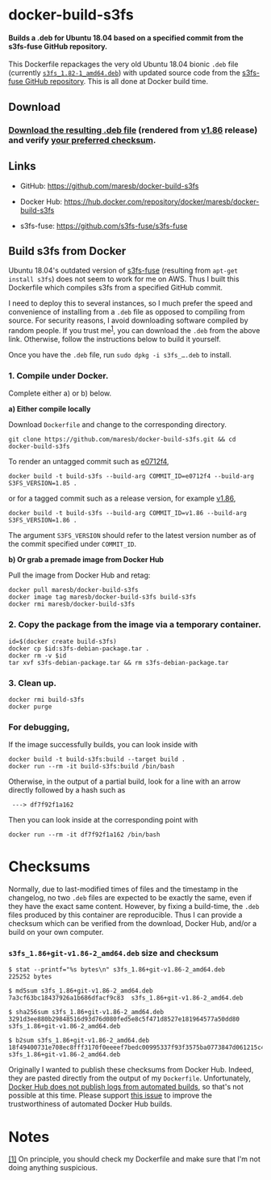 # docker-build-s3fs

#### Builds a .deb for Ubuntu 18.04 based on a specified commit from the s3fs-fuse GitHub repository.

This Dockerfile repackages the very old Ubuntu 18.04 bionic `.deb` file (currently [`s3fs_1.82-1_amd64.deb`](https://packages.ubuntu.com/bionic/amd64/s3fs/download)) with updated source code from the [s3fs-fuse GitHub repository](https://github.com/s3fs-fuse/s3fs-fuse).  This is all done at Docker build time.

## Download

### [Download the resulting .deb file](https://media.githubusercontent.com/media/maresb/docker-build-s3fs/master/builds/s3fs_1.86+git-v1.86-2_amd64.deb) (rendered from [v1.86](https://github.com/s3fs-fuse/s3fs-fuse/tree/v1.86) release) and verify [your preferred checksum](#checksums).

## Links

- GitHub: https://github.com/maresb/docker-build-s3fs

- Docker Hub: https://hub.docker.com/repository/docker/maresb/docker-build-s3fs

- s3fs-fuse: https://github.com/s3fs-fuse/s3fs-fuse


## Build s3fs from Docker

Ubuntu 18.04's outdated version of [s3fs-fuse](https://github.com/s3fs-fuse/s3fs-fuse) (resulting from `apt-get install s3fs`) does not seem to work for me on AWS. Thus I built this Dockerfile which compiles s3fs from a specified GitHub commit.

I need to deploy this to several instances, so I much prefer the speed and
convenience of installing from a `.deb` file as opposed to compiling from source.
For security reasons, I avoid downloading software compiled by random people.
If you trust me<sup><a name="trustmesrc">[1](#trustmedest)</a></sup>, you can download the `.deb` from the above link.  Otherwise, follow the instructions below to build it yourself.

Once you have the `.deb` file, run `sudo dpkg -i s3fs_….deb` to install.

### 1. Compile under Docker.

Complete either a) or b) below.

**a) Either compile locally**
    
Download `Dockerfile` and change to the corresponding directory.

```
git clone https://github.com/maresb/docker-build-s3fs.git && cd docker-build-s3fs
```

To render an untagged commit such as [e0712f4](https://github.com/s3fs-fuse/s3fs-fuse/tree/e0712f4),
```
docker build -t build-s3fs --build-arg COMMIT_ID=e0712f4 --build-arg S3FS_VERSION=1.85 .
```

or for a tagged commit such as a release version, for example [v1.86](https://github.com/s3fs-fuse/s3fs-fuse/tree/v1.86),

```
docker build -t build-s3fs --build-arg COMMIT_ID=v1.86 --build-arg S3FS_VERSION=1.86 .
```

The argument `S3FS_VERSION` should refer to the latest version number as of the commit specified under `COMMIT_ID`.

**b) Or grab a premade image from Docker Hub**

Pull the image from Docker Hub and retag:
```
docker pull maresb/docker-build-s3fs
docker image tag maresb/docker-build-s3fs build-s3fs
docker rmi maresb/docker-build-s3fs
```

### 2. Copy the package from the image via a temporary container.
```
id=$(docker create build-s3fs)
docker cp $id:s3fs-debian-package.tar .
docker rm -v $id
tar xvf s3fs-debian-package.tar && rm s3fs-debian-package.tar
```

### 3. Clean up.
```
docker rmi build-s3fs
docker purge
```

### For debugging,

If the image successfully builds, you can look inside with
```
docker build -t build-s3fs:build --target build .
docker run --rm -it build-s3fs:build /bin/bash
```
Otherwise, in the output of a partial build, look for a line with an arrow directly followed by a hash such as
```
 ---> df7f92f1a162
```
Then you can look inside at the corresponding point with
```
docker run --rm -it df7f92f1a162 /bin/bash
```

# Checksums

Normally, due to last-modified times of files and the timestamp in the changelog,
no two `.deb` files are expected to be exactly the same, even if they have the
exact same content. However, by fixing a build-time, the `.deb` files produced
by this container are reproducible. Thus I can provide a checksum which can be
verified from the download, Docker Hub, and/or a build on your own computer.

### `s3fs_1.86+git-v1.86-2_amd64.deb` size and checksum

    $ stat --printf="%s bytes\n" s3fs_1.86+git-v1.86-2_amd64.deb
    225252 bytes

    $ md5sum s3fs_1.86+git-v1.86-2_amd64.deb
    7a3cf63bc18437926a1b686dfacf9c83  s3fs_1.86+git-v1.86-2_amd64.deb
    
    $ sha256sum s3fs_1.86+git-v1.86-2_amd64.deb
    3291d3ee880b29848516d93d76d080fed5e8c5f471d8527e181964577a50dd80  s3fs_1.86+git-v1.86-2_amd64.deb
    
    $ b2sum s3fs_1.86+git-v1.86-2_amd64.deb
    18f49400731e708ec8fff3170f0eeeef7bedc00995337f93f3575ba0773847d061215c47bf1d05fd6591928584172a8b49cee22a306b1ced7eff744c75a759ae  s3fs_1.86+git-v1.86-2_amd64.deb

Originally I wanted to publish these checksums from Docker Hub.  Indeed, they are pasted directly from the output of my `Dockerfile`.  Unfortunately, [Docker Hub does not publish logs from automated builds](https://github.com/docker/hub-feedback/issues/1787), so that's not possible at this time.  Please support [this issue](https://github.com/docker/hub-feedback/issues/1787) to improve the trustworthiness of automated Docker Hub builds.

# Notes

<a name="trustmedest">[[1]](#trustmesrc)</a> On principle, you should check my Dockerfile and make sure that I'm not doing anything suspicious.
